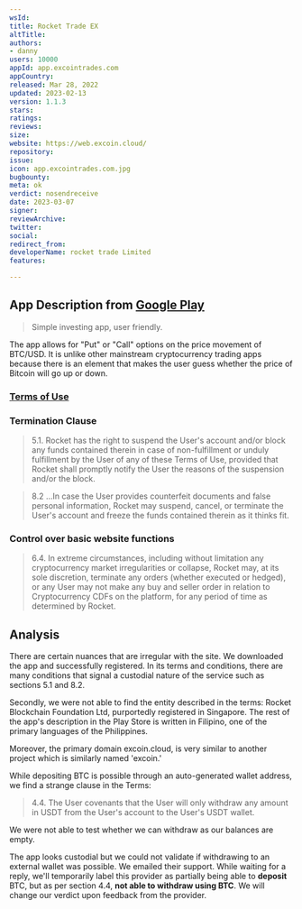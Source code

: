 ```yaml
---
wsId: 
title: Rocket Trade EX
altTitle: 
authors:
- danny
users: 10000
appId: app.excointrades.com
appCountry: 
released: Mar 28, 2022
updated: 2023-02-13
version: 1.1.3
stars: 
ratings: 
reviews: 
size: 
website: https://web.excoin.cloud/
repository: 
issue: 
icon: app.excointrades.com.jpg
bugbounty: 
meta: ok
verdict: nosendreceive
date: 2023-03-07
signer: 
reviewArchive: 
twitter: 
social: 
redirect_from: 
developerName: rocket trade Limited
features: 

---
```


## App Description from [Google Play](https://play.google.com/store/apps/details?id=app.excointrades.com)

> Simple investing app, user friendly. 

The app allows for "Put" or "Call" options on the price movement of BTC/USD. It is unlike other mainstream cryptocurrency trading apps because there is an element that makes the user guess whether the price of Bitcoin will go up or down. 

### [Terms of Use](https://m.excoin.cloud/terms)

### Termination Clause

> 5.1. Rocket has the right to suspend the User's account and/or block any funds contained therein in case of non-fulfillment or unduly fulfillment by the User of any of these Terms of Use, provided that Rocket shall promptly notify the User the reasons of the suspension and/or the block.

> 8.2 ...In case the User provides counterfeit documents and false personal information, Rocket may suspend, cancel, or terminate the User's account and freeze the funds contained therein as it thinks fit.

### Control over basic website functions

> 6.4. In extreme circumstances, including without limitation any cryptocurrency market irregularities or collapse, Rocket may, at its sole discretion, terminate any orders (whether executed or hedged), or any User may not make any buy and seller order in relation to Cryptocurrency CDFs on the platform, for any period of time as determined by Rocket.

## Analysis 

There are certain nuances that are irregular with the site. We downloaded the app and successfully registered. In its terms and conditions, there are many conditions that signal a custodial nature of the service such as sections 5.1 and 8.2. 

Secondly, we were not able to find the entity described in the terms: Rocket Blockchain Foundation Ltd, purportedly registered in Singapore. The rest of the app's description in the Play Store is written in Filipino, one of the primary languages of the Philippines. 

Moreover, the primary domain excoin.cloud, is very similar to another project which is similarly named 'excoin.' 

While depositing BTC is possible through an auto-generated wallet address, we find a strange clause in the Terms: 

> 4.4. The User covenants that the User will only withdraw any amount in USDT from the User's account to the User's USDT wallet. 

We were not able to test whether we can withdraw as our balances are empty. 

The app looks custodial but we could not validate if withdrawing to an external wallet was possible. We emailed their support. While waiting for a reply, we'll temporarily label this provider as partially being able to **deposit** BTC, but as per section 4.4, **not able to withdraw using BTC**. We will change our verdict upon feedback from the provider.
